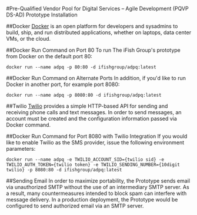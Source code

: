 #Pre-Qualified Vendor Pool for Digital Services – Agile Development (PQVP DS-AD) Prototype Installation

##Docker
[Docker](https://www.docker.com) is an open platform for developers and sysadmins to build, ship, and run distributed applications, whether on laptops, data center VMs, or the cloud. 

##Docker Run Command on Port 80
To run The iFish Group's prototype from Docker on the default port 80: 

```
docker run --name adpq -p 80:80 -d ifishgroup/adpq:latest
```
##Docker Run Command on Alternate Ports
In addition, if you'd like to run Docker in another port, for example port 8080:
```
docker run --name adpq -p 8080:80 -d ifishgroup/adpq:latest
```
##Twilio
[Twilio](http://www.twilio.com) provides a simple HTTP-based API for sending and receiving phone calls and text messages. In order to send messages, an account must be created and the configuration information passed via Docker command.

##Docker Run Command for Port 8080 with Twilio Integration
If you would like to enable Twilio as the SMS provider, issue the following environment parameters:
```
docker run --name adpq -e TWILIO_ACCOUNT_SID={twilio sid} -e TWILIO_AUTH_TOKEN={twilio token} -e TWILIO_SENDING_NUMBER={10digit twilio} -p 8080:80 -d ifishgroup/adpq:latest
```
##Sending Email
In order to maximize portability, the Prototype sends email via unauthorized SMTP without the use of an intermediary SMTP server. As a result, many countermeasures intended to block spam can interfere with message delivery. In a production deployment, the Prototype would be configured to send authorized email via an SMTP server.
